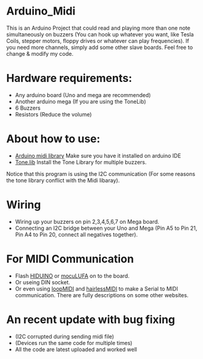 # Arduino_Midi
This is an Arduino Project that could read and playing more than one note simultaneously on buzzers (You can hook up whatever you want, like Tesla Coils, stepper motors, floppy drives or whatever can play frequencies).
If you need more channels, simply add some other slave boards.
Feel free to change & modify my code.

# Hardware requirements: 
- Any arduino board (Uno and mega are recommended)
- Another arduino mega (If you are using the ToneLib)
- 6 Buzzers
- Resistors (Reduce the volume)

# About how to use:
- [Arduino midi library](https://github.com/FortySevenEffects/arduino_midi_library) Make sure you have it installed on arduino IDE
- [Tone.lib](https://github.com/bhagman/Tone) Install the Tone Library for multiple buzzers.
 
 Notice that this program is using the I2C communication (For some reasons the tone library conflict with the Midi libaray). 
 
 # Wiring 
 - Wiring up your buzzers on pin 2,3,4,5,6,7 on Mega board.
 - Connecting an I2C bridge between your Uno and Mega (Pin A5 to Pin 21, Pin A4 to Pin 20, connect all negatives together). 

# For MIDI Communication
- Flash [HIDUINO](https://github.com/ddiakopoulos/hiduino) or [mocuLUFA](https://github.com/kuwatay/mocolufa) on to the board. 
- Or useing DIN socket.
- Or even using [loopMIDI](https://www.tobias-erichsen.de/software/loopmidi.html) and [hairlessMIDI](http://projectgus.github.io/hairless-midiserial/) to make a Serial to MIDI communication.
There are fully descriptions on some other websites.

# An recent update with bug fixing
- (I2C corrupted during sending midi file)
- (Devices run the same code for multiple times) 
- All the code are latest uploaded and worked well
